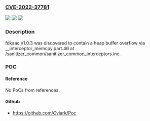 ### [CVE-2022-37781](https://cve.mitre.org/cgi-bin/cvename.cgi?name=CVE-2022-37781)
![](https://img.shields.io/static/v1?label=Product&message=n%2Fa&color=blue)
![](https://img.shields.io/static/v1?label=Version&message=n%2Fa&color=blue)
![](https://img.shields.io/static/v1?label=Vulnerability&message=n%2Fa&color=brighgreen)

### Description

fdkaac v1.0.3 was discovered to contain a heap buffer overflow via __interceptor_memcpy.part.46 at /sanitizer_common/sanitizer_common_interceptors.inc.

### POC

#### Reference
No PoCs from references.

#### Github
- https://github.com/Cvjark/Poc

